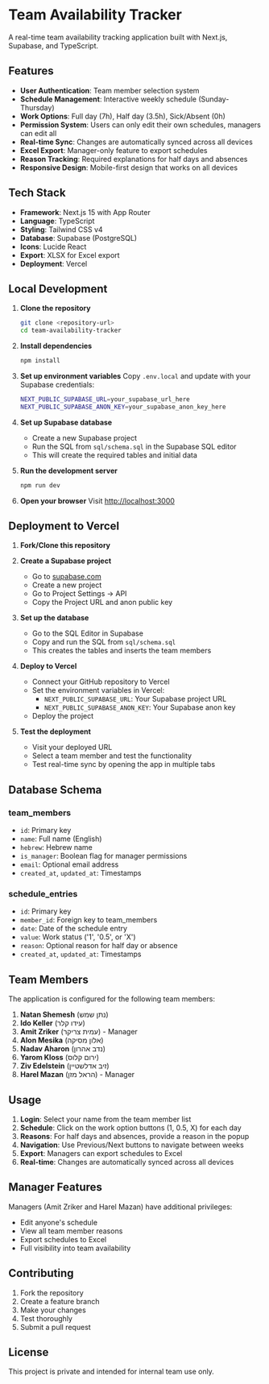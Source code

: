 # Team Availability Tracker

A real-time team availability tracking application built with Next.js, Supabase, and TypeScript.

## Features

- **User Authentication**: Team member selection system
- **Schedule Management**: Interactive weekly schedule (Sunday-Thursday)
- **Work Options**: Full day (7h), Half day (3.5h), Sick/Absent (0h)
- **Permission System**: Users can only edit their own schedules, managers can edit all
- **Real-time Sync**: Changes are automatically synced across all devices
- **Excel Export**: Manager-only feature to export schedules
- **Reason Tracking**: Required explanations for half days and absences
- **Responsive Design**: Mobile-first design that works on all devices

## Tech Stack

- **Framework**: Next.js 15 with App Router
- **Language**: TypeScript
- **Styling**: Tailwind CSS v4
- **Database**: Supabase (PostgreSQL)
- **Icons**: Lucide React
- **Export**: XLSX for Excel export
- **Deployment**: Vercel

## Local Development

1. **Clone the repository**
   ```bash
   git clone <repository-url>
   cd team-availability-tracker
   ```

2. **Install dependencies**
   ```bash
   npm install
   ```

3. **Set up environment variables**
   Copy `.env.local` and update with your Supabase credentials:
   ```bash
   NEXT_PUBLIC_SUPABASE_URL=your_supabase_url_here
   NEXT_PUBLIC_SUPABASE_ANON_KEY=your_supabase_anon_key_here
   ```

4. **Set up Supabase database**
   - Create a new Supabase project
   - Run the SQL from `sql/schema.sql` in the Supabase SQL editor
   - This will create the required tables and initial data

5. **Run the development server**
   ```bash
   npm run dev
   ```

6. **Open your browser**
   Visit [http://localhost:3000](http://localhost:3000)

## Deployment to Vercel

1. **Fork/Clone this repository**

2. **Create a Supabase project**
   - Go to [supabase.com](https://supabase.com)
   - Create a new project
   - Go to Project Settings → API
   - Copy the Project URL and anon public key

3. **Set up the database**
   - Go to the SQL Editor in Supabase
   - Copy and run the SQL from `sql/schema.sql`
   - This creates the tables and inserts the team members

4. **Deploy to Vercel**
   - Connect your GitHub repository to Vercel
   - Set the environment variables in Vercel:
     - `NEXT_PUBLIC_SUPABASE_URL`: Your Supabase project URL
     - `NEXT_PUBLIC_SUPABASE_ANON_KEY`: Your Supabase anon key
   - Deploy the project

5. **Test the deployment**
   - Visit your deployed URL
   - Select a team member and test the functionality
   - Test real-time sync by opening the app in multiple tabs

## Database Schema

### team_members
- `id`: Primary key
- `name`: Full name (English)
- `hebrew`: Hebrew name
- `is_manager`: Boolean flag for manager permissions
- `email`: Optional email address
- `created_at`, `updated_at`: Timestamps

### schedule_entries
- `id`: Primary key
- `member_id`: Foreign key to team_members
- `date`: Date of the schedule entry
- `value`: Work status ('1', '0.5', or 'X')
- `reason`: Optional reason for half day or absence
- `created_at`, `updated_at`: Timestamps

## Team Members

The application is configured for the following team members:

1. **Natan Shemesh** (נתן שמש)
2. **Ido Keller** (עידו קלר)
3. **Amit Zriker** (עמית צריקר) - Manager
4. **Alon Mesika** (אלון מסיקה)
5. **Nadav Aharon** (נדב אהרון)
6. **Yarom Kloss** (ירום קלוס)
7. **Ziv Edelstein** (זיב אדלשטיין)
8. **Harel Mazan** (הראל מזן) - Manager

## Usage

1. **Login**: Select your name from the team member list
2. **Schedule**: Click on the work option buttons (1, 0.5, X) for each day
3. **Reasons**: For half days and absences, provide a reason in the popup
4. **Navigation**: Use Previous/Next buttons to navigate between weeks
5. **Export**: Managers can export schedules to Excel
6. **Real-time**: Changes are automatically synced across all devices

## Manager Features

Managers (Amit Zriker and Harel Mazan) have additional privileges:
- Edit anyone's schedule
- View all team member reasons
- Export schedules to Excel
- Full visibility into team availability

## Contributing

1. Fork the repository
2. Create a feature branch
3. Make your changes
4. Test thoroughly
5. Submit a pull request

## License

This project is private and intended for internal team use only.